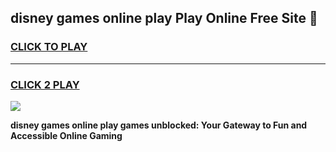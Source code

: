 
## disney games online play Play Online Free Site 👋
<h3>
<a href="https://download.freeplayer.one?title=disney_games_online_play&ref=21F">CLICK TO PLAY</a></h3>
<hr>

<h3>
<a href="https://download.freeplayer.one?title=disney_games_online_play&ref=21F">CLICK 2 PLAY</a>
  
</h3>

<a href="https://download.freeplayer.one?title=disney_games_online_play&ref=21F"><img src="https://cdnb.artstation.com/p/assets/images/images/032/539/853/original/anto-thomas-button-gif.gif"></a>


**disney games online play games unblocked: Your Gateway to Fun and Accessible Online Gaming**
